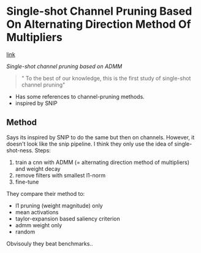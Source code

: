 # Single-shot Channel Pruning Based On Alternating Direction Method Of Multipliers
[link](https://arxiv.org/pdf/1902.06382.pdf) 

*Single-shot channel pruning based on ADMM*

> " To the best of our knowledge, this is the first study of single-shot channel pruning"

- Has some references to channel-pruning methods.
- inspired by SNIP

## Method

Says its inspired by SNIP to do the same but then on channels. However, it doesn't look like the snip pipeline. I think they only use the idea of single-shot-ness. Steps:

1. train a cnn with ADMM (= alternating direction method of multipliers) and weight decay
2. remove filters with smallest l1-norm
3. fine-tune

They compare their method to:

- l1 pruning (weight magnitude) only
- mean activations
- taylor-expansion based saliency criterion
- admm weight only
- random

Obvisouly they beat benchmarks..

